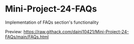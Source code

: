 # **Mini-Project-24-FAQs**

Implementation of FAQs section's functionality

Preview: https://raw.githack.com/daini10421/Mini-Project-24-FAQs/main/FAQs.html
